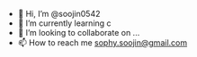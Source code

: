- 👋 Hi, I’m @soojin0542
- 🌱 I’m currently learning
   c
- 💞️ I’m looking to collaborate on ...
- 📫 How to reach me 
   sophy.soojin@gmail.com

<!---
soojin0542/soojin0542 is a ✨ special ✨ repository because its `README.md` (this file) appears on your GitHub profile.
You can click the Preview link to take a look at your changes.
--->
